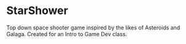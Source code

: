 # StarShower
Top down space shooter game inspired by the likes of Asteroids and Galaga. Created for an Intro to Game Dev class.
